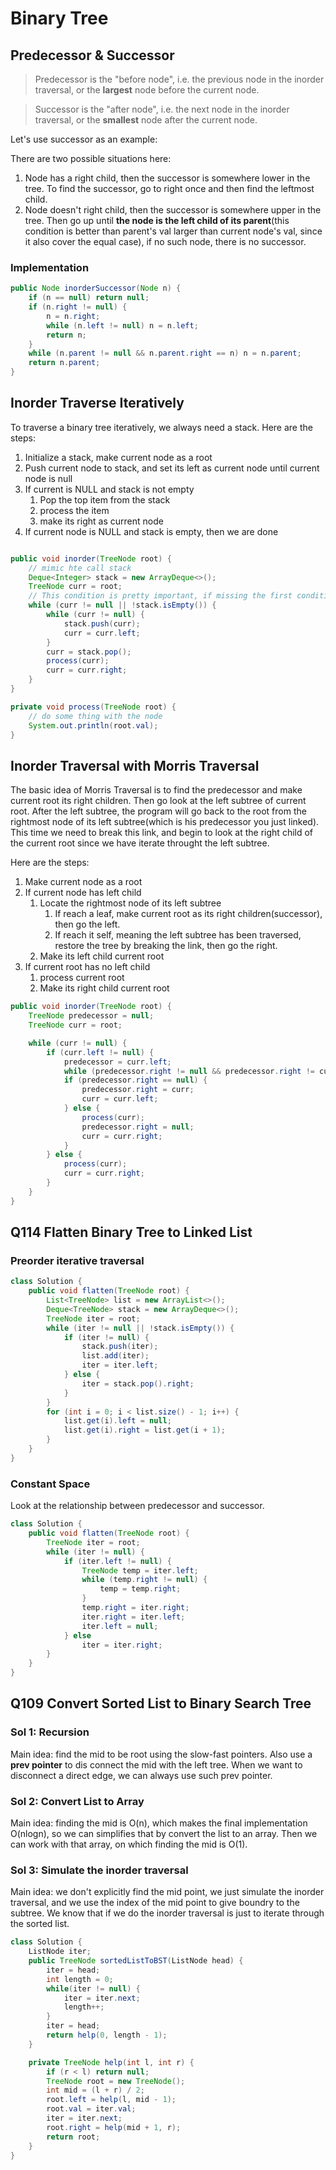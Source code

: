 # Binary Tree

## Predecessor & Successor

> Predecessor is the "before node", i.e. the previous node in the inorder traversal, or the **largest** node before the current node.

> Successor is the "after node", i.e. the next node in the inorder traversal, or the **smallest** node after the current node.

Let's use successor as an example:

There are two possible situations here:

1. Node has a right child, then the successor is somewhere lower in the tree. To find the successor, go to right once and then find the leftmost child.
2. Node doesn't right child, then the successor is somewhere upper in the tree. Then go up until **the node is the left child of its parent**(this condition is better than parent's val larger than current node's val, since it also cover the equal case), if no such node, there is no successor.

### Implementation

```java
public Node inorderSuccessor(Node n) {
    if (n == null) return null;
    if (n.right != null) {
        n = n.right;
        while (n.left != null) n = n.left;
        return n;
    }
    while (n.parent != null && n.parent.right == n) n = n.parent;
    return n.parent;
}
```

## Inorder Traverse Iteratively
To traverse a binary tree iteratively, we always need a stack. Here are the steps:

1. Initialize a stack, make current node as a root
2. Push current node to stack, and set its left as current node until current node is null
3. If current is NULL and stack is not empty
   1. Pop the top item from the stack
   2. process the item
   3. make its right as current node
4. If current node is NULL and stack is empty, then we are done
```java

public void inorder(TreeNode root) {
    // mimic hte call stack
    Deque<Integer> stack = new ArrayDeque<>();
    TreeNode curr = root;
    // This condition is pretty important, if missing the first condition, it will not traverse the right subtree of the root
    while (curr != null || !stack.isEmpty()) {
        while (curr != null) {
            stack.push(curr);
            curr = curr.left;
        }
        curr = stack.pop();
        process(curr);
        curr = curr.right;
    }
}

private void process(TreeNode root) {
    // do some thing with the node
    System.out.println(root.val);
}

```

## Inorder Traversal with Morris Traversal

The basic idea of Morris Traversal is to find the predecessor and make current root its right children. Then go look at the left subtree of current root. After the left subtree, the program will go back to the root from the rightmost node of its left subtree(which is his predecessor you just linked). This time we need to break this link, and begin to look at the right child of the current root since we have iterate throught the left subtree.

Here are the steps:

1. Make current node as a root
2. If current node has left child
   1. Locate the rightmost node of its left subtree
      1. If reach a leaf, make current root as its right children(successor), then go the left.
      2. If reach it self, meaning the left subtree has been traversed, restore the tree by breaking the link, then go the right.
   2. Make its left child current root
3. If current root has no left child
   1. process current root
   2. Make its right child current root

```java
public void inorder(TreeNode root) {
    TreeNode predecessor = null;
    TreeNode curr = root;

    while (curr != null) {
        if (curr.left != null) {
            predecessor = curr.left;
            while (predecessor.right != null && predecessor.right != curr) predecessor = predecessor.right;
            if (predecessor.right == null) {
                predecessor.right = curr;
                curr = curr.left;
            } else {
                process(curr);
                predecessor.right = null;
                curr = curr.right;
            }
        } else {
            process(curr);
            curr = curr.right;
        }
    }
}
```

## Q114 Flatten Binary Tree to Linked List

### Preorder iterative traversal
```java
class Solution {
    public void flatten(TreeNode root) {
        List<TreeNode> list = new ArrayList<>();
        Deque<TreeNode> stack = new ArrayDeque<>();
        TreeNode iter = root;
        while (iter != null || !stack.isEmpty()) {
            if (iter != null) {
                stack.push(iter);
                list.add(iter);
                iter = iter.left;
            } else {
                iter = stack.pop().right;
            }
        }
        for (int i = 0; i < list.size() - 1; i++) {
            list.get(i).left = null;
            list.get(i).right = list.get(i + 1);
        }
    }
}
```

### Constant Space
Look at the relationship between predecessor and successor.
```java
class Solution {
    public void flatten(TreeNode root) {
        TreeNode iter = root;
        while (iter != null) {
            if (iter.left != null) {
                TreeNode temp = iter.left;
                while (temp.right != null) {
                    temp = temp.right;
                }
                temp.right = iter.right;
                iter.right = iter.left;
                iter.left = null;
            } else
                iter = iter.right;
        }
    }
}
```

## Q109 Convert Sorted List to Binary Search Tree

### Sol 1: Recursion
Main idea: find the mid to be root using the slow-fast pointers. Also use a **prev pointer** to dis connect the mid with the left tree. When we want to disconnect a direct edge, we can always use such prev pointer.

### Sol 2: Convert List to Array
Main idea: finding the mid is O(n), which makes the final implementation O(nlogn), so we can simplifies that by convert the list to an array. Then we can work with that array, on which finding the mid is O(1).

### Sol 3: Simulate the inorder traversal
Main idea: we don't explicitly find the mid point, we just simulate the inorder traversal, and we use the index of the mid point to give boundry to the subtree. We know that if we do the inorder traversal is just to iterate through the sorted list.

```java
class Solution {
    ListNode iter;
    public TreeNode sortedListToBST(ListNode head) {
        iter = head;
        int length = 0;
        while(iter != null) {
            iter = iter.next;
            length++;
        }
        iter = head;
        return help(0, length - 1);
    }

    private TreeNode help(int l, int r) {
        if (r < l) return null;
        TreeNode root = new TreeNode();
        int mid = (l + r) / 2;
        root.left = help(l, mid - 1);
        root.val = iter.val;
        iter = iter.next;
        root.right = help(mid + 1, r);
        return root;
    }
}
```

